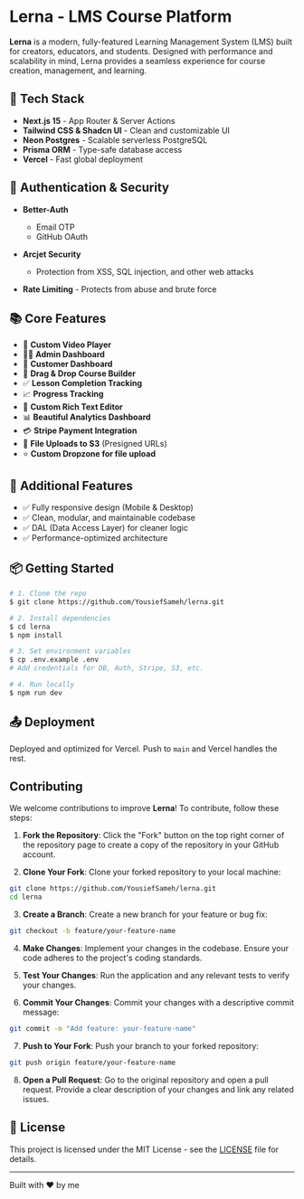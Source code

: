 # Lerna - LMS Course Platform

**Lerna** is a modern, fully-featured Learning Management System (LMS) built for creators, educators, and students. Designed with performance and scalability in mind, Lerna provides a seamless experience for course creation, management, and learning.

## 🚀 Tech Stack

* **Next.js 15** - App Router & Server Actions
* **Tailwind CSS & Shadcn UI** - Clean and customizable UI
* **Neon Postgres** - Scalable serverless PostgreSQL
* **Prisma ORM** - Type-safe database access
* **Vercel** - Fast global deployment

## 🔐 Authentication & Security

* **Better-Auth**

  * Email OTP
  * GitHub OAuth
* **Arcjet Security**

  * Protection from XSS, SQL injection, and other web attacks
* **Rate Limiting** - Protects from abuse and brute force

## 📚 Core Features

* 🎥 **Custom Video Player**
* 🧑‍💼 **Admin Dashboard**
* 👤 **Customer Dashboard**
* 🧮 **Drag & Drop Course Builder**
* ✅ **Lesson Completion Tracking**
* 📈 **Progress Tracking**
* 📝 **Custom Rich Text Editor**
* 📊 **Beautiful Analytics Dashboard**
* 💳 **Stripe Payment Integration**
* 📁 **File Uploads to S3** (Presigned URLs)
* ⭐ **Custom Dropzone for file upload**

## 📱 Additional Features

* ✅ Fully responsive design (Mobile & Desktop)
* ✅ Clean, modular, and maintainable codebase
* ✅ DAL (Data Access Layer) for cleaner logic
* ✅ Performance-optimized architecture

## 📦 Getting Started

```bash
# 1. Clone the repo
$ git clone https://github.com/YousiefSameh/lerna.git

# 2. Install dependencies
$ cd lerna
$ npm install

# 3. Set environment variables
$ cp .env.example .env
# Add credentials for DB, Auth, Stripe, S3, etc.

# 4. Run locally
$ npm run dev
```

## 📤 Deployment

Deployed and optimized for Vercel. Push to `main` and Vercel handles the rest.

## Contributing
We welcome contributions to improve **Lerna**! To contribute, follow these steps:

1. **Fork the Repository**:
  Click the "Fork" button on the top right corner of the repository page to create a copy of the repository in your GitHub account.

2. **Clone Your Fork**:
  Clone your forked repository to your local machine:
  ```bash
  git clone https://github.com/YousiefSameh/lerna.git
  cd lerna
  ```

3. **Create a Branch**:
  Create a new branch for your feature or bug fix:
  ```bash
  git checkout -b feature/your-feature-name
  ```

4. **Make Changes**:
  Implement your changes in the codebase. Ensure your code adheres to the project's coding standards.

5. **Test Your Changes**:
  Run the application and any relevant tests to verify your changes.

6. **Commit Your Changes**:
  Commit your changes with a descriptive commit message:
  ```bash
  git commit -m "Add feature: your-feature-name"
  ```

7. **Push to Your Fork**:
  Push your branch to your forked repository:
  ```bash
  git push origin feature/your-feature-name
  ```

8. **Open a Pull Request**:
  Go to the original repository and open a pull request. Provide a clear description of your changes and link any related issues.


## 📝 License

This project is licensed under the MIT License - see the [LICENSE](LICENSE) file for details.

---

Built with ❤️ by me